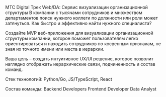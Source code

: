 МТС Digital
Трек Web/DA: Сервис визуализации организационной структуры
В компании с тысячами сотрудников и множеством департаментов поиск нужного коллеги по должности или роли может затянуться. Как быстро и эффективно найти нужного специалиста?

Создайте MVP веб-приложения для визуализации организационной структуры компании, которое поможет пользователям легко ориентироваться и находить сотрудников по косвенным признакам, не зная их точного имени или места в иерархии.

Ваша цель – создать интуитивное UX/UI решение, которое позволит наглядно отображать иерархические связи, подчиненность и состав команд.

Стек технологий:
Python/Go, JS/TypeScript, React

Состав команды:
Backend Developers
Frontend Developer
Data Analyst